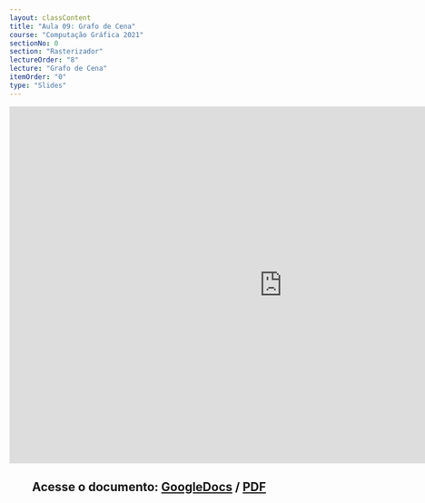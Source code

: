 ```yaml
---
layout: classContent
title: "Aula 09: Grafo de Cena"
course: "Computação Gráfica 2021"
sectionNo: 0
section: "Rasterizador"
lectureOrder: "8"
lecture: "Grafo de Cena"
itemOrder: "0"
type: "Slides"
---
```


<iframe src="https://docs.google.com/presentation/d/e/2PACX-1vS8IOzMJOrEAYwH8BVIB2m2CYWhLJnVw7V5dGAl8xfmOP6dar32p-NgCV-FHDDuvVKshq1g3mZPYZmo/embed?start=false&loop=false&delayms=3000" frameborder="0" width="960" height="629" allowfullscreen="true" mozallowfullscreen="true" webkitallowfullscreen="true"></iframe>

## &nbsp;&nbsp;&nbsp;&nbsp;&nbsp;&nbsp;&nbsp;&nbsp;Acesse o documento: [GoogleDocs](https://docs.google.com/presentation/d/18WBenpOLHBC9TKcoyUAkLIIQy_hlMIIbw9iBysHfWgc/preview?rm=minimal&usp=sharing) / [PDF](https://drive.google.com/file/d/1lrvHg31nJksb_GmwfN-jusSPE-oTjeZj/view?usp=sharing)
